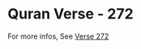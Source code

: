 # Quran Verse - 272 

For more infos, See [Verse 272](https://www.quranbookk.com/quran/search?q=272)